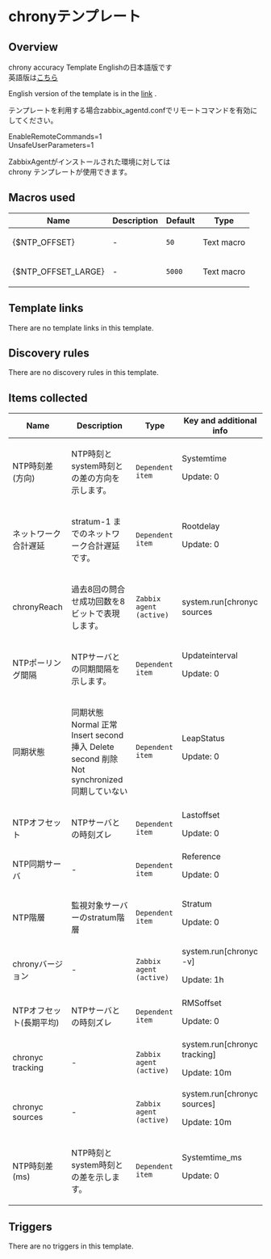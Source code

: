 # chronyテンプレート

## Overview

chrony accuracy Template Englishの日本語版です  
英語版は[こちら](cat-app/ntp/chrony-accuracy-template-english)


English version of the template is in the [link](cat-app/ntp/chrony-accuracy-template-english) .


 


テンプレートを利用する場合zabbix\_agentd.confでリモートコマンドを有効にしてください。


EnableRemoteCommands=1  
UnsafeUserParameters=1


ZabbixAgentがインストールされた環境に対しては  
chrony テンプレートが使用できます。


 


 



## Macros used

|Name|Description|Default|Type|
|----|-----------|-------|----|
|{$NTP_OFFSET}|<p>-</p>|`50`|Text macro|
|{$NTP_OFFSET_LARGE}|<p>-</p>|`5000`|Text macro|
## Template links

There are no template links in this template.

## Discovery rules

There are no discovery rules in this template.

## Items collected

|Name|Description|Type|Key and additional info|
|----|-----------|----|----|
|NTP時刻差(方向)|<p>NTP時刻とsystem時刻との差の方向を示します。</p>|`Dependent item`|Systemtime<p>Update: 0</p>|
|ネットワーク合計遅延|<p>stratum-1 までのネットワーク合計遅延です。</p>|`Dependent item`|Rootdelay<p>Update: 0</p>|
|chronyReach|<p>過去8回の問合せ成功回数を8ビットで表現します。</p>|`Zabbix agent (active)`|system.run[chronyc sources|grep \* |awk '{print$5}']<p>Update: 10m</p>|
|NTPポーリング間隔|<p>NTPサーバとの同期間隔を示します。</p>|`Dependent item`|Updateinterval<p>Update: 0</p>|
|同期状態|<p>同期状態 Normal 正常 Insert second 挿入 Delete second 削除 Not synchronized 同期していない</p>|`Dependent item`|LeapStatus<p>Update: 0</p>|
|NTPオフセット|<p>NTPサーバとの時刻ズレ</p>|`Dependent item`|Lastoffset<p>Update: 0</p>|
|NTP同期サーバ|<p>-</p>|`Dependent item`|Reference<p>Update: 0</p>|
|NTP階層|<p>監視対象サーバーのstratum階層</p>|`Dependent item`|Stratum<p>Update: 0</p>|
|chronyバージョン|<p>-</p>|`Zabbix agent (active)`|system.run[chronyc -v]<p>Update: 1h</p>|
|NTPオフセット(長期平均)|<p>NTPサーバとの時刻ズレ</p>|`Dependent item`|RMSoffset<p>Update: 0</p>|
|chronyc tracking|<p>-</p>|`Zabbix agent (active)`|system.run[chronyc tracking]<p>Update: 10m</p>|
|chronyc sources|<p>-</p>|`Zabbix agent (active)`|system.run[chronyc sources]<p>Update: 10m</p>|
|NTP時刻差(ms)|<p>NTP時刻とsystem時刻との差を示します。</p>|`Dependent item`|Systemtime_ms<p>Update: 0</p>|
## Triggers

There are no triggers in this template.

